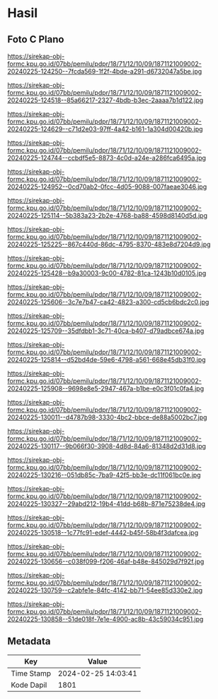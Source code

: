 # Hasil

## Foto C Plano

https://sirekap-obj-formc.kpu.go.id/07bb/pemilu/pdpr/18/71/12/10/09/1871121009002-20240225-124250--7fcda569-1f2f-4bde-a291-d6732047a5be.jpg

https://sirekap-obj-formc.kpu.go.id/07bb/pemilu/pdpr/18/71/12/10/09/1871121009002-20240225-124518--85a66217-2327-4bdb-b3ec-2aaaa7b1d122.jpg

https://sirekap-obj-formc.kpu.go.id/07bb/pemilu/pdpr/18/71/12/10/09/1871121009002-20240225-124629--c71d2e03-97ff-4a42-b161-1a304d00420b.jpg

https://sirekap-obj-formc.kpu.go.id/07bb/pemilu/pdpr/18/71/12/10/09/1871121009002-20240225-124744--ccbdf5e5-8873-4c0d-a24e-a286fca6495a.jpg

https://sirekap-obj-formc.kpu.go.id/07bb/pemilu/pdpr/18/71/12/10/09/1871121009002-20240225-124952--0cd70ab2-0fcc-4d05-9088-007faeae3046.jpg

https://sirekap-obj-formc.kpu.go.id/07bb/pemilu/pdpr/18/71/12/10/09/1871121009002-20240225-125114--5b383a23-2b2e-4768-ba88-4598d8140d5d.jpg

https://sirekap-obj-formc.kpu.go.id/07bb/pemilu/pdpr/18/71/12/10/09/1871121009002-20240225-125225--867c440d-86dc-4795-8370-483e8d7204d9.jpg

https://sirekap-obj-formc.kpu.go.id/07bb/pemilu/pdpr/18/71/12/10/09/1871121009002-20240225-125428--b9a30003-9c00-4782-81ca-1243b10d0105.jpg

https://sirekap-obj-formc.kpu.go.id/07bb/pemilu/pdpr/18/71/12/10/09/1871121009002-20240225-125606--3c7e7b47-ca42-4823-a300-cd5cb6bdc2c0.jpg

https://sirekap-obj-formc.kpu.go.id/07bb/pemilu/pdpr/18/71/12/10/09/1871121009002-20240225-125709--35dfdbb1-3c71-40ca-b407-d79adbce674a.jpg

https://sirekap-obj-formc.kpu.go.id/07bb/pemilu/pdpr/18/71/12/10/09/1871121009002-20240225-125814--d52bd4de-59e6-4798-a561-668e45db31f0.jpg

https://sirekap-obj-formc.kpu.go.id/07bb/pemilu/pdpr/18/71/12/10/09/1871121009002-20240225-125908--9698e8e5-2947-467a-b1be-e0c3f01c0fa4.jpg

https://sirekap-obj-formc.kpu.go.id/07bb/pemilu/pdpr/18/71/12/10/09/1871121009002-20240225-130011--d4787b98-3330-4bc2-bbce-de88a5002bc7.jpg

https://sirekap-obj-formc.kpu.go.id/07bb/pemilu/pdpr/18/71/12/10/09/1871121009002-20240225-130117--9b066f30-3908-4d8d-84a6-81348d2d31d8.jpg

https://sirekap-obj-formc.kpu.go.id/07bb/pemilu/pdpr/18/71/12/10/09/1871121009002-20240225-130216--051db85c-7ba9-42f5-bb3e-dc11f061bc0e.jpg

https://sirekap-obj-formc.kpu.go.id/07bb/pemilu/pdpr/18/71/12/10/09/1871121009002-20240225-130327--29abd212-19b4-41dd-b68b-871e75238de4.jpg

https://sirekap-obj-formc.kpu.go.id/07bb/pemilu/pdpr/18/71/12/10/09/1871121009002-20240225-130518--1c77fc91-edef-4442-b45f-58b4f3dafcea.jpg

https://sirekap-obj-formc.kpu.go.id/07bb/pemilu/pdpr/18/71/12/10/09/1871121009002-20240225-130656--c038f099-f206-46af-b48e-845029d7f92f.jpg

https://sirekap-obj-formc.kpu.go.id/07bb/pemilu/pdpr/18/71/12/10/09/1871121009002-20240225-130759--c2abfe1e-84fc-4142-bb71-54ee85d330e2.jpg

https://sirekap-obj-formc.kpu.go.id/07bb/pemilu/pdpr/18/71/12/10/09/1871121009002-20240225-130858--51de018f-7e1e-4900-ac8b-43c59034c951.jpg


## Metadata

| Key        | Value               |
| ---------- | ------------------- |
| Time Stamp | 2024-02-25 14:03:41 |
| Kode Dapil | 1801                |




